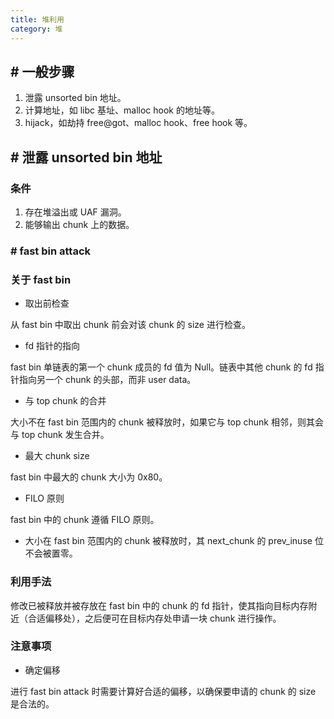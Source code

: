 ```yaml
---
title: 堆利用
category: 堆
---
```


## # 一般步骤

1. 泄露 unsorted bin 地址。
2. 计算地址，如 libc 基址、malloc hook 的地址等。
3. hijack，如劫持 free@got、malloc hook、free hook 等。

## # 泄露 unsorted bin 地址

### 条件

1. 存在堆溢出或 UAF 漏洞。
2. 能够输出 chunk 上的数据。

### # fast bin attack

### 关于 fast bin

- 取出前检查

从 fast bin 中取出 chunk 前会对该 chunk 的 size 进行检查。

- fd 指针的指向

fast bin 单链表的第一个 chunk 成员的 fd 值为 Null。链表中其他 chunk 的 fd 指针指向另一个 chunk 的头部，而非 user data。

- 与 top chunk 的合并

大小不在 fast bin 范围内的 chunk 被释放时，如果它与 top chunk 相邻，则其会与 top chunk 发生合并。

- 最大 chunk size

fast bin 中最大的 chunk 大小为 0x80。

- FILO 原则

fast bin 中的 chunk 遵循 FILO 原则。

- 大小在 fast bin 范围内的 chunk 被释放时，其 next_chunk 的 prev_inuse 位不会被置零。

### 利用手法

修改已被释放并被存放在 fast bin 中的 chunk 的 fd 指针，使其指向目标内存附近（合适偏移处），之后便可在目标内存处申请一块 chunk 进行操作。

### 注意事项

- 确定偏移

进行 fast bin attack 时需要计算好合适的偏移，以确保要申请的 chunk 的 size 是合法的。